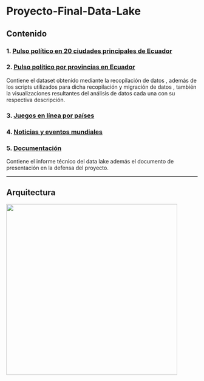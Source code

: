 # Proyecto-Final-Data-Lake

## Contenido

### 1. [Pulso político en 20 ciudades principales de Ecuador]()
### 2. [Pulso político por provincias en Ecuador](https://github.com/JoseLuisColcha/Proyecto-Final-Data-Lake/tree/main/2.Pulso%20politico%20por%20provincias)
Contiene el dataset obtenido mediante la recopilación de datos , además de los scripts utilizados para dicha recopilación y migración de datos , también la visualizaciones resultantes del análisis de datos cada una con su respectiva descripción.


### 3. [Juegos en línea por países](https://github.com/JoseLuisColcha/Proyecto-Final-Data-Lake/tree/main/3.%20JuegosOnlinePaises)
### 4. [ Noticias y eventos mundiales](https://github.com/JoseLuisColcha/Proyecto-Final-Data-Lake/tree/main/4.%20Noticias%20y%20eventos%20mundiales)
### 5.  [Documentación](https://github.com/JoseLuisColcha/Proyecto-Final-Data-Lake/tree/main/Documentaci%C3%B3n)
Contiene el informe técnico del data lake además el documento de presentación en la defensa del proyecto.



***


## Arquitectura 

<img src="Arquitectura_de_la solución.png" height="450"/>
